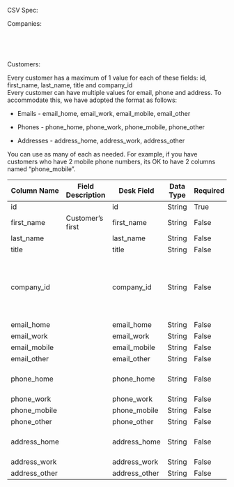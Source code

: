 CSV Spec:

Companies:

 

 

Customers:

Every customer has a maximum of 1 value for each of these fields: id,
first\_name, last\_name, title and company\_id  
Every customer can have multiple values for email, phone and address.  To
accommodate this, we have adopted the format as follows:

-   Emails - email\_home, email\_work, email\_mobile, email\_other

-   Phones - phone\_home, phone\_work, phone\_mobile, phone\_other

-   Addresses - address\_home, address\_work, address\_other

  
You can use as many of each as needed.  For example, if you have customers who
have 2 mobile phone numbers, its OK to have 2 columns named “phone\_mobile”.  


| **Column Name** | **Field Description** | **Desk Field** | **Data Type** | **Required** | **Unique** | **Validations**                                                            | **Example 1**                        | **Example 2**  |
|-----------------|-----------------------|----------------|---------------|--------------|------------|----------------------------------------------------------------------------|--------------------------------------|----------------|
| id              |                       | id             | String        | True         | True       |                                                                            | 8764387                              | Q3867          |
| first\_name     | Customer’s first      | first\_name    | String        | False        | False      |                                                                            | Jon                                  |                |
| last\_name      |                       | last\_name     | String        | False        | False      |                                                                            | Doe                                  |                |
| title           |                       | title          | String        | False        | False      |                                                                            | Mr.                                  |                |
| company\_id     |                       | company\_id    | String        | False        | False      | If value present, record with corresponding ID must exist in companies.csv | 655744                               |                |
| email\_home     |                       | email\_home    | String        | False        | True       |                                                                            | jon.doe\@gmail.com                   |                |
| email\_work     |                       | email\_work    | String        | False        | True       |                                                                            | jdoe\@work.com                       |                |
| email\_mobile   |                       | email\_mobile  | String        | False        | True       |                                                                            |                                      |                |
| email\_other    |                       | email\_other   | String        | False        | True       |                                                                            |                                      |                |
| phone\_home     |                       | phone\_home    | String        | False        | False      |                                                                            | 123-123-1234                         | (789) 234-5432 |
| phone\_work     |                       | phone\_work    | String        | False        | False      |                                                                            |                                      |                |
| phone\_mobile   |                       | phone\_mobile  | String        | False        | False      |                                                                            |                                      |                |
| phone\_other    |                       | phone\_other   | String        | False        | False      |                                                                            |                                      |                |
| address\_home   |                       | address\_home  | String        | False        | False      |                                                                            | 123 Main St, San Francisco, CA 94105 |                |
| address\_work   |                       | address\_work  | String        | False        | False      |                                                                            |                                      |                |
| address\_other  |                       | address\_other | String        | False        | False      |                                                                            |                                      |                |
